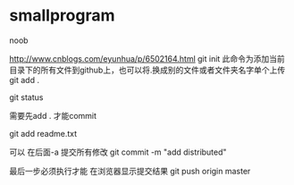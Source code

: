 # smallprogram
noob

 http://www.cnblogs.com/eyunhua/p/6502164.html
 git init
 此命令为添加当前目录下的所有文件到github上，也可以将.换成别的文件或者文件夹名字单个上传
 git add .
 
 git status  
 
 需要先add . 才能commit
 
 git add readme.txt
 
 可以 在后面-a 提交所有修改
 git commit -m "add distributed"  
 
 最后一步必须执行才能 在浏览器显示提交结果
 git push origin master
